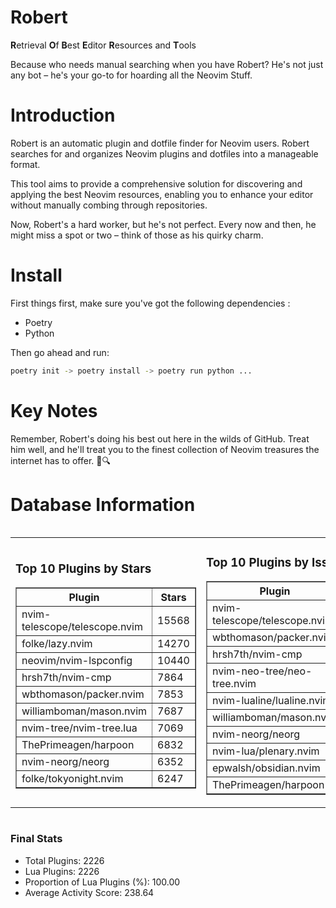 # Robert

**R**etrieval
**O**f
**B**est
**E**ditor
**R**esources and
**T**ools

Because who needs manual searching when you have Robert?
He's not just any bot – he's your go-to for hoarding all the Neovim Stuff.

# Introduction
Robert is an automatic plugin and dotfile finder for Neovim users. Robert searches for and organizes Neovim plugins and dotfiles into a manageable format.

This tool aims to provide a comprehensive solution for discovering and applying the best Neovim resources, enabling you to enhance your editor without manually combing through repositories.

Now, Robert's a hard worker, but he's not perfect. Every now and then, he might miss a spot or two – think of those as his quirky charm. 

# Install
 First things first, make sure you've got the following dependencies :
  - Poetry 
  - Python 

Then go ahead and run:

```bash
poetry init -> poetry install -> poetry run python ...
```
# Key Notes

Remember, Robert's doing his best out here in the wilds of GitHub. Treat him well, and he'll treat you to the finest collection of Neovim treasures the internet has to offer. 🎩🔍


# Database Information

<div style='display:flex;flex-direction:row;justify-content:space-between;'><table><tr><td><h3>Top 10 Plugins by Stars</h3><table border="1"><tr><th>Plugin</th><th>Stars</th></tr><tr><td>nvim-telescope/telescope.nvim</td><td>15568</td></tr><tr><td>folke/lazy.nvim</td><td>14270</td></tr><tr><td>neovim/nvim-lspconfig</td><td>10440</td></tr><tr><td>hrsh7th/nvim-cmp</td><td>7864</td></tr><tr><td>wbthomason/packer.nvim</td><td>7853</td></tr><tr><td>williamboman/mason.nvim</td><td>7687</td></tr><tr><td>nvim-tree/nvim-tree.lua</td><td>7069</td></tr><tr><td>ThePrimeagen/harpoon</td><td>6832</td></tr><tr><td>nvim-neorg/neorg</td><td>6352</td></tr><tr><td>folke/tokyonight.nvim</td><td>6247</td></tr></table></td><td><h3>Top 10 Plugins by Issues</h3><table border="1"><tr><th>Plugin</th><th>Issues</th></tr><tr><td>nvim-telescope/telescope.nvim</td><td>354</td></tr><tr><td>wbthomason/packer.nvim</td><td>307</td></tr><tr><td>hrsh7th/nvim-cmp</td><td>281</td></tr><tr><td>nvim-neo-tree/neo-tree.nvim</td><td>227</td></tr><tr><td>nvim-lualine/lualine.nvim</td><td>222</td></tr><tr><td>williamboman/mason.nvim</td><td>189</td></tr><tr><td>nvim-neorg/neorg</td><td>179</td></tr><tr><td>nvim-lua/plenary.nvim</td><td>142</td></tr><tr><td>epwalsh/obsidian.nvim</td><td>131</td></tr><tr><td>ThePrimeagen/harpoon</td><td>117</td></tr></table></td><td><h3>Top 10 Plugins by Forks</h3><table border="1"><tr><th>Plugin</th><th>Forks</th></tr><tr><td>neovim/nvim-lspconfig</td><td>2062</td></tr><tr><td>nvim-telescope/telescope.nvim</td><td>826</td></tr><tr><td>nvim-tree/nvim-tree.lua</td><td>606</td></tr><tr><td>nvim-lualine/lualine.nvim</td><td>462</td></tr><tr><td>folke/tokyonight.nvim</td><td>412</td></tr><tr><td>hrsh7th/nvim-cmp</td><td>393</td></tr><tr><td>ThePrimeagen/harpoon</td><td>367</td></tr><tr><td>folke/lazy.nvim</td><td>344</td></tr><tr><td>jackMort/ChatGPT.nvim</td><td>310</td></tr><tr><td>nvimdev/lspsaga.nvim</td><td>286</td></tr></table></td></tr></table></div>

### Final Stats
- Total Plugins: 2226
- Lua Plugins: 2226
- Proportion of Lua Plugins (%): 100.00
- Average Activity Score: 238.64
